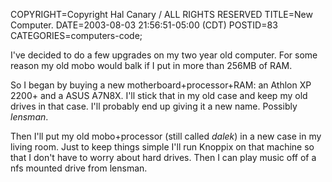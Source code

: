 COPYRIGHT=Copyright Hal Canary / ALL RIGHTS RESERVED
TITLE=New Computer.
DATE=2003-08-03 21:56:51-05:00 (CDT)
POSTID=83
CATEGORIES=computers-code;

I've decided to do a few upgrades on my two year old computer. For some reason my old mobo would balk if I put in more than 256MB of RAM.

So I began by buying a new motherboard+processor+RAM: an Athlon XP 2200+ and a ASUS A7N8X. I'll stick that in my old case and keep my old drives in that case. I'll probably end up giving it a new name. Possibly _lensman_.

Then I'll put my old mobo+processor (still called _dalek_) in a new case in my living room. Just to keep things simple I'll run Knoppix on that machine so that I don't have to worry about hard drives. Then I can play music off of a nfs mounted drive from lensman.
